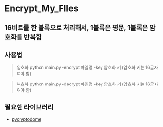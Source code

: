 Encrypt_My_FIles
===
## 16비트를 한 블록으로 처리해서, 1블록은 평문, 1블록은 암호화를 반복함

## 사용법
> 암호화
    python main.py -encrypt 파일명 -key 암호화 키
(암호화 키는 16글자여야 함)

> 복호화
    python main.py -decrypt 파일명 -key 암호화 키
(암호화 키는 16글자여야 함)

## 필요한 라이브러리
- [pycryptodome](https://pypi.org/project/pycryptodome/)
